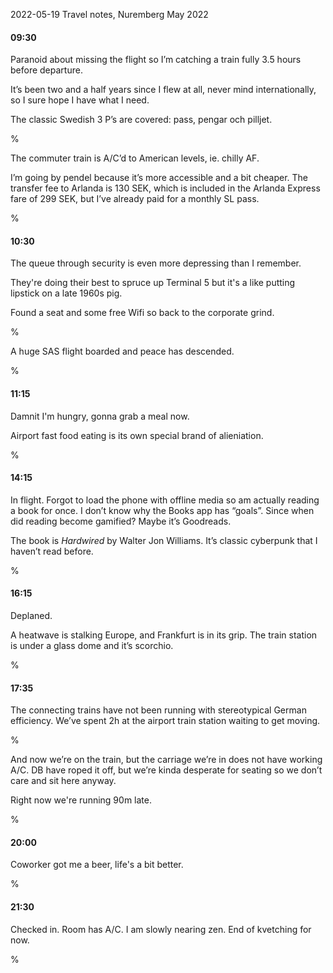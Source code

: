 2022-05-19 Travel notes, Nuremberg May 2022

#### 09:30

Paranoid about missing the flight so I’m catching a train fully 3.5 hours before departure.

It’s been two and a half years since I flew at all, never mind internationally, so I sure hope I have what I need. 

The classic Swedish 3 P’s are covered: pass, pengar och pilljet. 

%

The commuter train is A/C’d to American levels, ie. chilly AF. 

I’m going by pendel because it’s more accessible and a bit cheaper. The transfer fee to Arlanda is 130 SEK, which is included in the Arlanda Express fare of 299 SEK, but I’ve already paid for a monthly SL pass. 

%

#### 10:30

The queue through security is even more depressing than I remember. 

They're doing their best to spruce up Terminal 5 but it's a like putting lipstick on a late 1960s pig.

Found a seat and some free Wifi so back to the corporate grind.

%

A huge SAS flight boarded and peace has descended.

%

#### 11:15 

Damnit I'm hungry, gonna grab a meal now.

Airport fast food eating is its own special brand of alieniation.

%

#### 14:15

In flight. Forgot to load the phone with offline media so am actually reading a book for once. I don’t know why the Books app has “goals”. Since when did reading become gamified? Maybe it’s Goodreads. 

The book is *Hardwired* by Walter Jon Williams. It’s classic cyberpunk that I haven’t read before. 

%

#### 16:15

Deplaned. 

A heatwave is stalking Europe, and Frankfurt is in its grip.  The train station is under a glass dome and it’s scorchio. 

%

#### 17:35

The connecting trains have not been running with stereotypical German efficiency. We’ve spent 2h at the airport train station waiting to get moving. 

%

And now we’re on the train, but the carriage we’re in does not have working A/C. DB have roped it off,  but we’re kinda desperate for seating so we don’t care and sit here anyway. 

Right now we're running 90m late.

%

#### 20:00


Coworker got me a beer, life's a bit better.

%


#### 21:30

Checked in. Room has A/C. I am slowly nearing zen. End of kvetching for now.

%
